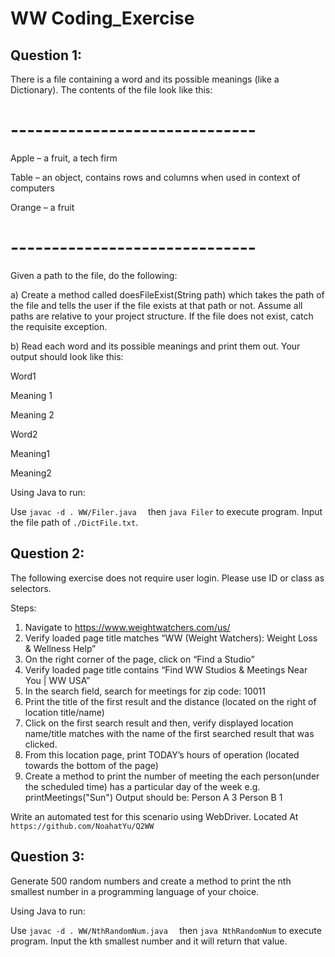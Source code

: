 # WW Coding_Exercise

Question 1:
----------

There is a file containing a word and its possible meanings (like a Dictionary). The contents of the file look like this:

# ------------------------------
Apple – a fruit, a tech firm

Table – an object, contains rows and columns when used in context of computers

Orange – a fruit
# ------------------------------

Given a path to the file, do the following:

a) Create a method called doesFileExist(String path) which takes the path of the file and tells the user if the file exists at that path or not. Assume all paths are relative to your project structure. If the file does not exist, catch the requisite exception.

b) Read each word and its possible meanings and print them out. Your output should look like this:

Word1

Meaning 1

Meaning 2

Word2

Meaning1

Meaning2

Using Java to run:
 
 Use `javac -d . WW/Filer.java 
` then `java Filer` to execute program. Input the file path of `./DictFile.txt`.



Question 2:
---------- 

The following exercise does not require user login. Please use ID or class as selectors.

Steps:
1. Navigate to https://www.weightwatchers.com/us/
2. Verify loaded page title matches “WW (Weight Watchers): Weight Loss & Wellness Help”
3. On the right corner of the page, click on “Find a Studio”
4. Verify loaded page title contains “Find WW Studios & Meetings Near You | WW USA”
5. In the search field, search for meetings for zip code: 10011
6. Print the title of the first result and the distance (located on the right of location title/name)
7. Click on the first search result and then, verify displayed location name/title matches with the name of the first searched result that was clicked.
8. From this location page, print TODAY’s hours of operation (located towards the bottom of the page)
9. Create a method to print the number of meeting the each person(under the scheduled time) has a particular day of the week
e.g. printMeetings("Sun")
Output should be:
Person A  3
Person B  1

Write an automated test for this scenario using WebDriver.
Located At `https://github.com/NoahatYu/Q2WW`


Question 3:
---------- 
Generate 500 random numbers and create a method to print the nth smallest number in a programming language of your choice.

Using Java to run:
 
 Use `javac -d . WW/NthRandomNum.java 
` then `java NthRandomNum` to execute program. Input the kth smallest number and it will return that value.
